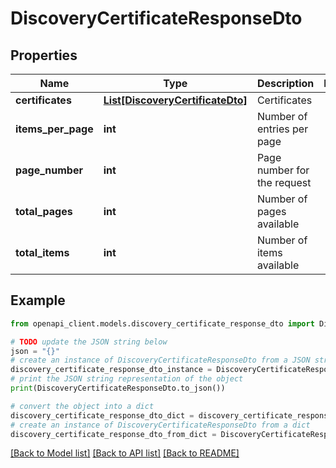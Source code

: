 # DiscoveryCertificateResponseDto


## Properties

Name | Type | Description | Notes
------------ | ------------- | ------------- | -------------
**certificates** | [**List[DiscoveryCertificateDto]**](DiscoveryCertificateDto.md) | Certificates | 
**items_per_page** | **int** | Number of entries per page | 
**page_number** | **int** | Page number for the request | 
**total_pages** | **int** | Number of pages available | 
**total_items** | **int** | Number of items available | 

## Example

```python
from openapi_client.models.discovery_certificate_response_dto import DiscoveryCertificateResponseDto

# TODO update the JSON string below
json = "{}"
# create an instance of DiscoveryCertificateResponseDto from a JSON string
discovery_certificate_response_dto_instance = DiscoveryCertificateResponseDto.from_json(json)
# print the JSON string representation of the object
print(DiscoveryCertificateResponseDto.to_json())

# convert the object into a dict
discovery_certificate_response_dto_dict = discovery_certificate_response_dto_instance.to_dict()
# create an instance of DiscoveryCertificateResponseDto from a dict
discovery_certificate_response_dto_from_dict = DiscoveryCertificateResponseDto.from_dict(discovery_certificate_response_dto_dict)
```
[[Back to Model list]](../README.md#documentation-for-models) [[Back to API list]](../README.md#documentation-for-api-endpoints) [[Back to README]](../README.md)


